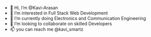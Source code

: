 - 👋 Hi, I’m @Kavi-Arasan
- 👀 I’m interested in Full Stack Web Development
- 🌱 I’m currently doing Electronics and Communication Engineering 
- 💞️ I’m looking to collaborate on skilled Developers
- 📫 you can reach me @kavi_smartz

<!---
Kavi-Arasan/Kavi-Arasan is a ✨ special ✨ repository because its `README.md` (this file) appears on your GitHub profile.
You can click the Preview link to take a look at your changes.
--->
